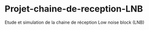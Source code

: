 # Projet-chaine-de-reception-LNB
Etude et simulation de la chaine de réception Low noise block (LNB)
